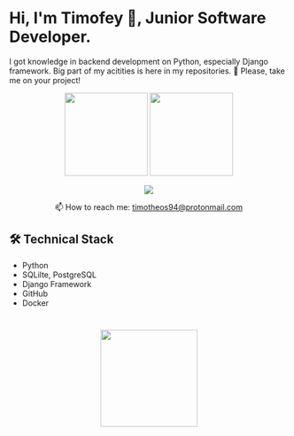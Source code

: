 # Hi, I'm Timofey 👋, Junior Software Developer. 
I got knowledge in backend development on Python, especially Django framework.
Big part of my acitities is here in my repositories. 🙏 Please, take me on your project! 

<p align='center'>
   <a href="https://github-readme-stats.vercel.app/api?username=gorrrrrr&show_icons=true&count_private=true"><img
           height=150
           src="https://github-readme-stats.vercel.app/api?username=gorrrrrr&show_icons=true&count_private=true"/></a>
   <a href="https://github.com/romankh3/github-readme-stats"><img height=150
                                                                  src="https://github-readme-stats.vercel.app/api/top-langs/?username=gorrrrrr&layout=compact"/></a>
</p>

<p align='center'>
   <a href="https://www.linkedin.com/in/gorrrrrr/">
       <img src="https://img.shields.io/badge/linkedin-%230077B5.svg?&style=for-the-badge&logo=linkedin&logoColor=white"/>
   </a>
<p align='center'>
   📫 How to reach me: <a href='mailto:timotheos94@protonmail.com'>timotheos94@protonmail.com</a>
</p>

## 🛠 Technical Stack
*   Python
*   SQLilte, PostgreSQL
*   Django Framework
*   GitHub
*   Docker

<div align="center" style="margin: 40px 0">
   <a href="https://github.com/gorrrrrr/github-profile-views-counter">
       <img width="175px" src="https://komarev.com/ghpvc/?username=gorrrrrr&color=DE002D">
   </a>
</div>
